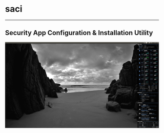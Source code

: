 # saci
* * * 

## Security App Configuration & Installation Utility


![image1](./assets/desktop.png)
